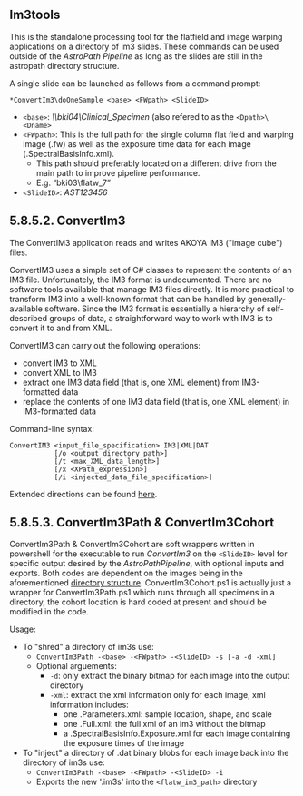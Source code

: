 ## Im3tools
This is the standalone processing tool for the flatfield and image warping applications on a directory of im3 slides. These commands can be used outside of the *AstroPath Pipeline* as long as the slides are still in the astropath directory structure. 

A single slide can be launched as follows from a command prompt:

```
*ConvertIm3\doOneSample <base> <FWpath> <SlideID>
```
- ```<base>```: *\\\\bki04\\Clinical_Specimen* (also refered to as the ```<Dpath>\<Dname>```
- ```<FWpath>```: This is the full path for the single column flat field and warping image (.fw) as well as the exposure time data for each image (.SpectralBasisInfo.xml). 
  - This path should preferably located on a different drive from the main path to improve pipeline performance. 
  - E.g. “bki03\flatw_7”
- ```<SlideID>```: *AST123456*

## 5.8.5.2. ConvertIm3
The ConvertIM3 application reads and writes AKOYA IM3 ("image cube") files.

ConvertIM3 uses a simple set of C# classes to represent the contents of an IM3 file. Unfortunately, the IM3 format is undocumented. There are no software tools available that manage IM3 files directly.  It is more practical to transform IM3 into a well-known format that can be handled by generally-available software.  Since the IM3 format is essentially a hierarchy of self-described groups of data, a straightforward way to work with IM3 is to convert it to and from XML.

ConvertIM3 can carry out the following operations:
- convert IM3 to XML
- convert XML to IM3
- extract one IM3 data field (that is, one XML element) from IM3-formatted data
- replace the contents of one IM3 data field (that is, one XML element) in IM3-formatted data

Command-line syntax:

 ```
 ConvertIM3 <input_file_specification> IM3|XML|DAT
            [/o <output_directory_path>]
            [/t <max_XML_data_length>] 
            [/x <XPath_expression>]
            [/i <injected_data_file_specification>]
``` 

Extended directions can be found [here](./ConvertIM3Usage.txt).

## 5.8.5.3. ConvertIm3Path & ConvertIm3Cohort
ConvertIm3Path & ConvertIm3Cohort are soft wrappers written in powershell for the executable to run *ConvertIm3* on the ```<SlideID>``` level for specific output desired by the *AstroPathPipeline*, with optional inputs and exports. Both codes are dependent on the images being in the aforementioned [directory structure](../../hpfs/imagecorrection/docs/ImportantDefinitions.md#5731-image-correction-expected-directory-structure "Title"). ConvertIm3Cohort.ps1 is actually just a wrapper for ConvertIm3Path.ps1 which runs through all specimens in a directory, the cohort location is hard coded at present and should be modified in the code. 
 
Usage: 
- To "shred" a directory of im3s use:
  - ```ConvertIm3Path -<base> -<FWpath> -<SlideID> -s [-a -d -xml]```
  - Optional arguements:
	  - ```-d```: only extract the binary bitmap for each image into the output directory
	  - ```-xml```: extract the xml information only for each image, xml information includes:
		  - one <sample>.Parameters.xml: sample location, shape, and scale
		  - one <sample>.Full.xml: the full xml of an im3 without the bitmap
		  - a .SpectralBasisInfo.Exposure.xml for each image containing the exposure times of the image
- To "inject" a directory of .dat binary blobs for each image back into the directory of im3s use:
  - ```ConvertIm3Path -<base> -<FWpath> -<SlideID> -i```
  - Exports the new '.im3s' into the ```<flatw_im3_path>``` directory
